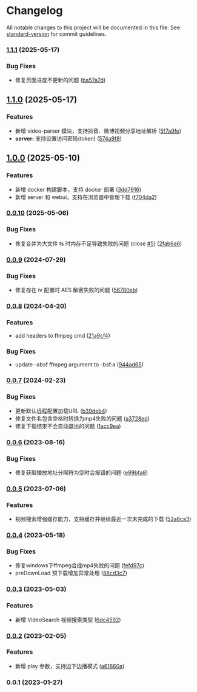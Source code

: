 # Changelog

All notable changes to this project will be documented in this file. See [standard-version](https://github.com/conventional-changelog/standard-version) for commit guidelines.

### [1.1.1](https://github.com/lzwme/m3u8-dl/compare/v1.1.0...v1.1.1) (2025-05-17)


### Bug Fixes

* 修复页面进度不更新的问题 ([ba57a7d](https://github.com/lzwme/m3u8-dl/commit/ba57a7d69877b79217e2291db2fdfca3b965e890))

## [1.1.0](https://github.com/lzwme/m3u8-dl/compare/v1.0.0...v1.1.0) (2025-05-17)


### Features

* 新增 video-parser 模块，支持抖音、微博视频分享地址解析 ([5f7a9fe](https://github.com/lzwme/m3u8-dl/commit/5f7a9febd850021c37b28627478fd003811e20a3))
* **server:** 支持设置访问密码(token) ([574a9f8](https://github.com/lzwme/m3u8-dl/commit/574a9f80b3403a7f9e1fd8c67b4021a8a5f2e6b3))

## [1.0.0](https://github.com/lzwme/m3u8-dl/compare/v0.0.10...v1.0.0) (2025-05-10)


### Features

* 新增 docker 构建脚本，支持 docker 部署 ([3dd7916](https://github.com/lzwme/m3u8-dl/commit/3dd79166f91120c91e35d56a63831b23dec4c352))
* 新增 server 和 webui，支持在浏览器中管理下载 ([f704da2](https://github.com/lzwme/m3u8-dl/commit/f704da2d5b738fad477b0bc7a8d4893143eada9b))

### [0.0.10](https://github.com/lzwme/m3u8-dl/compare/v0.0.9...v0.0.10) (2025-05-06)


### Bug Fixes

* 修复合并为大文件 ts 时内存不足导致失败的问题 (close [#5](https://github.com/lzwme/m3u8-dl/issues/5)) ([2fab6a6](https://github.com/lzwme/m3u8-dl/commit/2fab6a6c318fb2daf2d6d809d9b88fcc5d454903))

### [0.0.9](https://github.com/lzwme/m3u8-dl/compare/v0.0.8...v0.0.9) (2024-07-29)


### Bug Fixes

* 修复存在 iv 配置时 AES 解密失败的问题 ([56780eb](https://github.com/lzwme/m3u8-dl/commit/56780eb095b432aa83ffa739bdd00465352dedf3))

### [0.0.8](https://github.com/lzwme/m3u8-dl/compare/v0.0.7...v0.0.8) (2024-04-20)


### Features

* add headers to ffmpeg cmd ([21a9cf4](https://github.com/lzwme/m3u8-dl/commit/21a9cf49cba9c6cd19ce3f7a33169aa00cf7fd8b))


### Bug Fixes

* update -absf ffmpeg argument to -bsf:a ([944ad65](https://github.com/lzwme/m3u8-dl/commit/944ad6520bf2da6a5f4fda4dec7efcd33cc856be))

### [0.0.7](https://github.com/lzwme/m3u8-dl/compare/v0.0.6...v0.0.7) (2024-02-23)


### Bug Fixes

* 更新默认远程配置加载URL ([b39deb4](https://github.com/lzwme/m3u8-dl/commit/b39deb412fc7ab0de72d0e1ee655bd34146ea4ef))
* 修复文件名包含空格时转换为mp4失败的问题 ([a3728ed](https://github.com/lzwme/m3u8-dl/commit/a3728ed902f4eb04145a3295bca5c4bd4d29b2f6))
* 修复下载结束不会自动退出的问题 ([1acc9ea](https://github.com/lzwme/m3u8-dl/commit/1acc9ea1714d62488e2a4df987252d1cda26decc))

### [0.0.6](https://github.com/lzwme/m3u8-dl/compare/v0.0.5...v0.0.6) (2023-08-16)


### Bug Fixes

* 修复获取播放地址分隔符为空时会报错的问题 ([e99bfa8](https://github.com/lzwme/m3u8-dl/commit/e99bfa8b9767e7a68b489b5e456bf884d7d73436))

### [0.0.5](https://github.com/lzwme/m3u8-dl/compare/v0.0.4...v0.0.5) (2023-07-06)


### Features

* 视频搜索增强缓存能力，支持缓存并继续最近一次未完成的下载 ([52a8ca3](https://github.com/lzwme/m3u8-dl/commit/52a8ca35d0dac7c1980268cfe96996b1814b1ebc))

### [0.0.4](https://github.com/lzwme/m3u8-dl/compare/v0.0.3...v0.0.4) (2023-05-18)


### Bug Fixes

* 修复windows下ffmpeg合成mp4失败的问题 ([fefd97c](https://github.com/lzwme/m3u8-dl/commit/fefd97caf5bc6d52038e5bebdb8ebe5e67bb11a5))
* preDownLoad 预下载增加异常处理 ([88cd3c7](https://github.com/lzwme/m3u8-dl/commit/88cd3c722c8910d5b9f2e1887866b75183f57b7c))

### [0.0.3](https://github.com/lzwme/m3u8-dl/compare/v0.0.2...v0.0.3) (2023-05-03)


### Features

* 新增 VideoSearch 视频搜索类型 ([6dc4592](https://github.com/lzwme/m3u8-dl/commit/6dc4592bbf87bc20a252ddf48abda1df848d18f3))

### [0.0.2](https://github.com/lzwme/m3u8-dl/compare/v0.0.1...v0.0.2) (2023-02-05)


### Features

* 新增 play 参数，支持边下边播模式 ([a61860a](https://github.com/lzwme/m3u8-dl/commit/a61860ab8819ad5ccd75a79770e99fbd68569e9a))

### 0.0.1 (2023-01-27)
